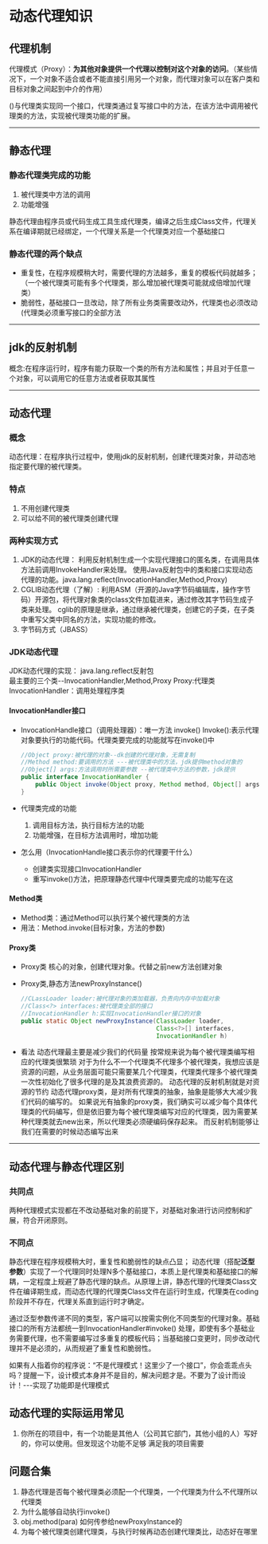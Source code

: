 # 动态代理知识

## 代理机制

代理模式（Proxy）：**为其他对象提供一个代理以控制对这个对象的访问**。（某些情况下，一个对象不适合或者不能直接引用另一个对象，而代理对象可以在客户类和目标对象之间起到中介的作用）

()与代理类实现同一个接口，代理类通过复写接口中的方法，在该方法中调用被代理类的方法，实现被代理类功能的扩展。

---

## 静态代理

### 静态代理类**完成的功能**

1. 被代理类中方法的调用
2. 功能增强

静态代理由程序员或代码生成工具生成代理类，编译之后生成Class文件，代理关系在编译期就已经绑定，一个代理关系是一个代理类对应一个基础接口

### 静态代理的**两个缺点**

* 重复性，在程序规模稍大时，需要代理的方法越多，重复的模板代码就越多；（一个被代理类可能有多个代理类，那么增加被代理类可能就成倍增加代理类）
* 脆弱性，基础接口一旦改动，除了所有业务类需要改动外，代理类也必须改动(代理类必须重写接口的全部方法  

---

## jdk的反射机制

概念:在程序运行时，程序有能力获取一个类的所有方法和属性；并且对于任意一个对象，可以调用它的任意方法或者获取其属性

---

## 动态代理

### 概念

动态代理：在程序执行过程中，使用jdk的反射机制，创建代理类对象，并动态地指定要代理的被代理类。

### 特点

1. 不用创建代理类
2. 可以给不同的被代理类创建代理

### 两种实现方式

1. JDK的动态代理：
    利用反射机制生成一个实现代理接口的匿名类，在调用具体方法前调用InvokeHandler来处理。
    使用Java反射包中的类和接口实现动态代理的功能。java.lang.reflect(InvocationHandler,Method,Proxy)
2. CGLIB动态代理（了解）:
    利用ASM（开源的Java字节码编辑库，操作字节码）开源包，将代理对象类的class文件加载进来，通过修改其字节码生成子类来处理。
    cglib的原理是继承，通过继承被代理类，创建它的子类，在子类中重写父类中同名的方法，实现功能的修改。
3. 字节码方式（JBASS）
### JDK动态代理

JDK动态代理的实现：
    java.lang.reflect反射包  
    最主要的三个类--InvocationHandler,Method,Proxy
    Proxy:代理类
    InvocationHandler：调用处理程序类

#### InvocationHandler接口

* InvocationHandle接口（调用处理器）：唯一方法     invoke()
Invoke():表示代理对象要执行的功能代码。代理类要完成的功能就写在invoke()中

    ```java
    //Object proxy:被代理的对象--dk创建的代理对象，无需复制
    //Method method:要调用的方法 ---被代理类中的方法，jdk提供method对象的
    //Object[] args:方法调用时所需要参数 --被代理类中方法的参数，jdk提供
    public interface InvocationHandler {
        public Object invoke(Object proxy, Method method, Object[] args) throws Throwable;
    }
    ```

* 代理类完成的功能
    1. 调用目标方法，执行目标方法的功能
    2. 功能增强，在目标方法调用时，增加功能

* 怎么用（InvocationHandle接口表示你的代理要干什么）
  * 创建类实现接口InvocationHandler
  * 重写invoke()方法，把原理静态代理中代理类要完成的功能写在这

#### Method类

* Method类：通过Method可以执行某个被代理类的方法
* 用法：Method.invoke(目标对象，方法的参数)

#### Proxy类

* Proxy类
  核心的对象，创建代理对象。代替之前new方法创建对象

* Proxy类,静态方法newProxyInstance()

    ```java
    //CLassLoader loader:被代理对象的类加载器，负责向内存中加载对象
    //Class<?> interfaces:被代理类全部的接口 
    //InvocationHandler h:实现InvocationHandler接口的对象 
    public static Object newProxyInstance(ClassLoader loader,
                                          Class<?>[] interfaces, 
                                          InvocationHandler h) 
    ```

* 看法
动态代理最主要是减少我们的代码量
按常规来说为每个被代理类编写相应的代理类很繁琐
对于为什么不一个代理类不代理多个被代理类，我想应该是资源的问题，从业务层面可能只需要某几个代理类，代理类代理多个被代理类一次性初始化了很多代理的是及其浪费资源的。
动态代理的反射机制就是对资源的节约
动态代理proxy类，是对所有代理类的抽象，抽象是能够大大减少我们代码的编写的。
如果说光有抽象的proxy类，我们确实可以减少每个具体代理类的代码编写，但是依旧要为每个被代理类编写对应的代理类，因为需要某种代理类就去new出来，所以代理类必须硬编码保存起来。
而反射机制能够让我们在需要的时候动态编写出来

---

## 动态代理与静态代理区别

### 共同点

两种代理模式实现都在不改动基础对象的前提下，对基础对象进行访问控制和扩展，符合开闭原则。

### 不同点

静态代理在程序规模稍大时，重复性和脆弱性的缺点凸显；
动态代理（搭配**泛型参数**）实现了一个代理同时处理N多个基础接口，本质上是代理类和基础接口的解耦，一定程度上规避了静态代理的缺点。从原理上讲，静态代理的代理类Class文件在编译期生成，而动态代理的代理类Class文件在运行时生成，代理类在coding阶段并不存在，代理关系直到运行时才确定。

通过泛型参数传递不同的类型，客户端可以按需实例化不同类型的代理对象。基础接口的所有方法都统一到InvocationHandler#invoke() 处理，即使有多个基础业务需要代理，也不需要编写过多重复的模板代码；当基础接口变更时，同步改动代理并不是必须的，从而规避了重复性和脆弱性。

如果有人指着你的程序说：“不是代理模式！这里少了一个接口”，你会乖乖点头吗？提醒一下，设计模式本身并不是目的，解决问题才是。不要为了设计而设计！---实现了功能即是代理模式

## 动态代理的实际运用常见

1. 你所在的项目中，有一个功能是其他人（公司其它部门，其他小组的人）写好的，你可以使用。但发现这个功能不足够 满足我的项目需要

## 问题合集

1. 静态代理是否每个被代理类必须配一个代理类，一个代理类为什么不代理所以代理类
2. 为什么能够自动执行invoke()
3. obj.method(para) 如何传参给newProxyInstance的
4. 为每个被代理类创建代理类，与执行时候再动态创建代理类比，动态好在哪里
